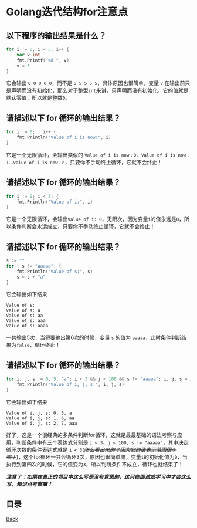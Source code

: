 # Golang迭代结构for注意点

## 以下程序的输出结果是什么？

```go
for i := 0; i < 5; i++ {
	var v int
	fmt.Printf("%d ", v)
	v = 5
}
```

它会输出 `0 0 0 0 0`，而不是 `5 5 5 5 5`，具体原因也很简单，变量 `v` 在输出前只是声明而没有初始化，那么对于整型`int`来讲，只声明而没有初始化，它的值就是默认零值，所以就是整数`0`。

## 请描述以下 for 循环的输出结果？

```go
for i := 0; ; i++ {
	fmt.Println("Value of i is now:", i)
}
```

它是一个无限循环，会输出类似的 `Value of i is now：0`、`Value of i is now：1`...`Value of i is now：n`，只要你不手动终止循环，它就不会终止！

## 请描述以下 for 循环的输出结果？

```go
for i := 0; i < 3; {
	fmt.Println("Value of i:", i)
}
```

它是一个无限循环，会输出`Value of i: 0`，无限次，因为变量`i`的值永远是`0`，所以条件判断会永远成立，只要你不手动终止循环，它就不会终止！

## 请描述以下 for 循环的输出结果？

```go
s := ""
for ; s != "aaaaa"; {
	fmt.Println("Value of s:", s)
	s = s + "a"
}
```

它会输出如下结果

```shell
Value of s: 
Value of s: a
Value of s: aa
Value of s: aaa
Value of s: aaaa
```

一共输出5次，当将要输出第6次的时候，变量 `s` 的值为 `aaaaa`，此时条件判断结果为`false`，循环终止！

## 请描述以下 for 循环的输出结果？

```go
for i, j, s := 0, 5, "a"; i < 3 && j < 100 && s != "aaaaa"; i, j, s = i+1, j+1, s + "a" {
	fmt.Println("Value of i, j, s:", i, j, s)
}
```

它会输出如下结果

```shell
Value of i, j, s: 0, 5, a
Value of i, j, s: 1, 6, aa
Value of i, j, s: 2, 7, aaa
```

好了，这是一个很经典的多条件判断for循环，这就是最最基础的语法考察与应用，判断条件中有三个表达式分别是 `i < 3`、`j < 100`、`s != "aaaaa"`，其中决定循环次数的条件表达式就是 `i < 3`(_~~怎么看出来的？因为它的值表示范围很小嘛！~~_)，这个for循环一共会循环3次，原因也很简单嘛，变量`i`的初始化值为`0`，当执行到第四次的时候，它的值变为`3`，所以判断条件不成立，循环也就结束了！

_**注意了：如果在真正的项目中这么写是没有意思的，这只在面试或学习中才会这么写，知识点考察嘛！**_


## 目录
[Back](../GolangNotice.md)
